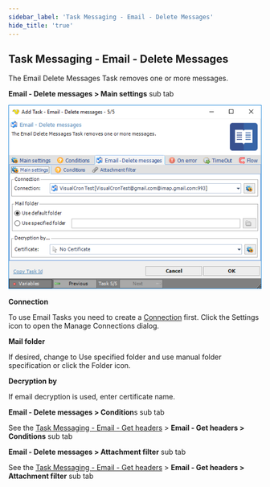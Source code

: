 ```yaml
---
sidebar_label: 'Task Messaging - Email - Delete Messages'
hide_title: 'true'
---
```


## Task Messaging - Email - Delete Messages

The Email Delete Messages Task removes one or more messages.
 
**Email - Delete messages > Main settings** sub tab

![](../../../../../static/img/taskemaildelmess.png)

**Connection**

To use Email Tasks you need to create a [Connection](../../../server/global-connections) first. Click the Settings icon to open the Manage Connections dialog.
 
**Mail folder**

If desired, change to Use specified folder and use manual folder specification or click the Folder icon.
 
**Decryption by**

If email decryption is used, enter certificate name.
 
**Email - Delete messages > Condition**s sub tab

See the [Task Messaging - Email - Get headers](email-get-headers) > **Email - Get headers > Conditions** sub tab
 
**Email - Delete messages > Attachment filter** sub tab

See the [Task Messaging - Email - Get headers](email-get-headers) > **Email - Get headers > Attachment filter** sub tab